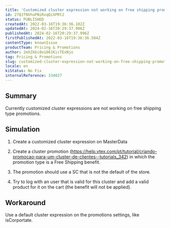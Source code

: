 ```yaml
---
title: 'Customized cluster expression not working on free shipping promotion + Default saleschannel (1)'
id: 27QJfNVhuPNiRxqQiXPRt2
status: PUBLISHED
createdAt: 2022-03-16T19:36:36.102Z
updatedAt: 2024-02-16T20:29:37.996Z
publishedAt: 2024-02-16T20:29:37.996Z
firstPublishedAt: 2022-03-16T19:36:36.504Z
contentType: knownIssue
productTeam: Pricing & Promotions
author: 2mXZkbi0oi061KicTExNjo
tag: Pricing & Promotions
slug: customized-cluster-expression-not-working-on-free-shipping-promotion-default-saleschannel-1
locale: en
kiStatus: No Fix
internalReference: 334027
---
```


## Summary


Currently customized cluster expressions are not working on free shipping type promotions.








## Simulation


1) Create a customized cluster expression on MasterData

2) Create a cluster promotion (https://help.vtex.com/pt/tutorial/criando-promocao-para-um-cluster-de-clientes--tutorials_342) in which the promotion type is a Free Shipping benefit.

3) The promotion should use a SC that is not the default of the store.

4) Try to log with an user that is valid for this cluster and add a valid product for it on the cart (the benefit will not be applied).






## Workaround


Use a default cluster expression on the promotions settings, like isCorportate.

